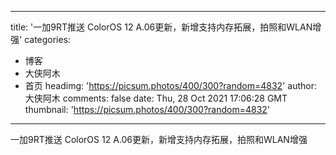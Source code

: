 
---
title: '一加9RT推送 ColorOS 12 A.06更新，新增支持内存拓展，拍照和WLAN增强'
categories: 
 - 博客
 - 大侠阿木
 - 首页
headimg: 'https://picsum.photos/400/300?random=4832'
author: 大侠阿木
comments: false
date: Thu, 28 Oct 2021 17:06:28 GMT
thumbnail: 'https://picsum.photos/400/300?random=4832'
---

<div>   
一加9RT推送 ColorOS 12 A.06更新，新增支持内存拓展，拍照和WLAN增强  
</div>
            
